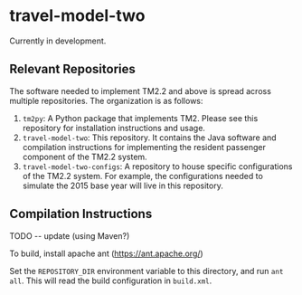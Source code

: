 travel-model-two
================

Currently in development.

## Relevant Repositories
The software needed to implement TM2.2 and above is spread across multiple repositories. The organization is as follows:

1. `tm2py`: A Python package that implements TM2. Please see this repository for installation instructions and usage.
2. `travel-model-two`: This repository. It contains the Java software and compilation instructions for implementing the resident passenger component of the TM2.2 system. 
3. `travel-model-two-configs`: A repository to house specific configurations of the TM2.2 system. For example, the configurations needed to simulate the 2015 base year will live in this repository. 

## Compilation Instructions

TODO -- update (using Maven?)

To build, install apache ant (https://ant.apache.org/)

Set the `REPOSITORY_DIR` environment variable to this directory, and run `ant all`.
This will read the build configuration in `build.xml`.

